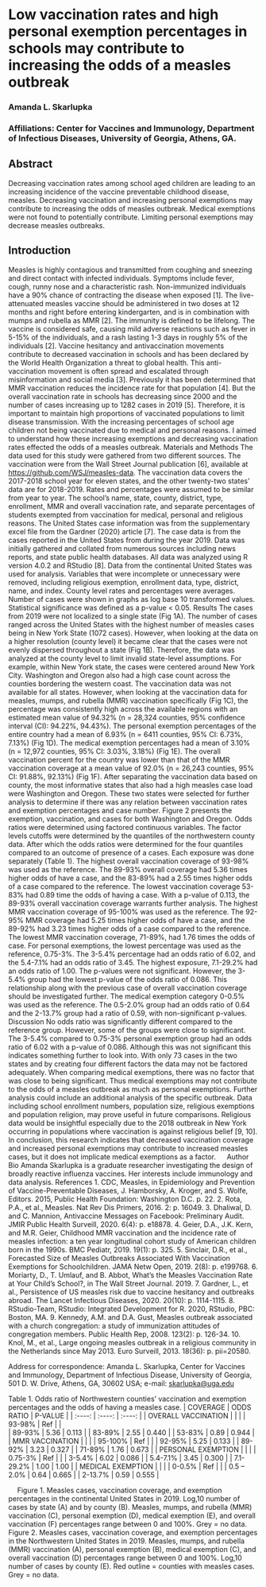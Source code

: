 # Low vaccination rates and high personal exemption percentages in schools may contribute to increasing the odds of a measles outbreak

### Amanda L. Skarlupka

### Affiliations: Center for Vaccines and Immunology, Department of Infectious Diseases, University of Georgia, Athens, GA.

## Abstract

Decreasing vaccination rates among school aged children are leading to
an increasing incidence of the vaccine preventable childhood disease,
measles. Decreasing vaccination and increasing personal exemptions may
contribute to increasing the odds of measles outbreak. Medical
exemptions were not found to potentially contribute. Limiting personal
exemptions may decrease measles outbreaks.

## Introduction

Measles is highly contagious and transmitted from coughing and sneezing
and direct contact with infected individuals. Symptoms include fever,
cough, runny nose and a characteristic rash. Non-immunized individuals
have a 90% chance of contracting the disease when exposed \[1\]. The
live-attenuated measles vaccine should be administered in two doses at
12 months and right before entering kindergarten, and is in combination
with mumps and rubella as MMR \[2\]. The immunity is defined to be
lifelong. The vaccine is considered safe, causing mild adverse reactions
such as fever in 5-15% of the individuals, and a rash lasting 1-3 days
in roughly 5% of the individuals \[2\]. Vaccine hesitancy and
antivaccination movements contribute to decreased vaccination in schools
and has been declared by the World Health Organization a threat to
global health. This anti-vaccination movement is often spread and
escalated through misinformation and social media \[3\]. Previously it
has been determined that MMR vaccination reduces the incidence rate for
that population \[4\]. But the overall vaccination rate in schools has
decreasing since 2000 and the number of cases increasing up to 1282
cases in 2019 \[5\]. Therefore, it is important to maintain high
proportions of vaccinated populations to limit disease transmission.
With the increasing percentages of school age children not being
vaccinated due to medical and personal reasons. I aimed to understand
how these increasing exemptions and decreasing vaccination rates
effected the odds of a measles outbreak. Materials and Methods The data
used for this study were gathered from two different sources. The
vaccination were from the Wall Street Journal publication \[6\],
available at <https://github.com/WSJ/measles-data>. The vaccination data
covers the 2017-2018 school year for eleven states, and the other
twenty-two states’ data are for 2018-2019. Rates and percentages were
assumed to be similar from year to year. The school’s name, state,
county, district, type, enrollment, MMR and overall vaccination rate,
and separate percentages of students exempted from vaccination for
medical, personal and religious reasons. The United States case
information was from the supplementary excel file from the Gardner
(2020) article \[7\]. The case data is from the cases reported in the
United States from during the year 2019. Data was initially gathered and
collated from numerous sources including news reports, and state public
health databases. All data was analyzed using R version 4.0.2 and
RStudio \[8\]. Data from the continental United States was used for
analysis. Variables that were incomplete or unnecessary were removed,
including religious exemption, enrollment data, type, district, name,
and index. County level rates and percentages were averages. Number of
cases were shown in graphs as log base 10 transformed values.
Statistical significance was defined as a p-value &lt; 0.05. Results The
cases from 2019 were not localized to a single state (Fig 1A). The
number of cases ranged across the United States with the highest number
of measles cases being in New York State (1072 cases). However, when
looking at the data on a higher resolution (county level) it became
clear that the cases were not evenly dispersed throughout a state (Fig
1B). Therefore, the data was analyzed at the county level to limit
invalid state-level assumptions. For example, within New York state, the
cases were centered around New York City. Washington and Oregon also had
a high case count across the counties bordering the western coast. The
vaccination data was not available for all states. However, when looking
at the vaccination data for measles, mumps, and rubella (MMR)
vaccination specifically (Fig 1C), the percentage was consistently high
across the available regions with an estimated mean value of 94.32% (n =
28,324 counties, 95% confidence interval (CI): 94.22%, 94.43%). The
personal exemption percentages of the entire country had a mean of 6.93%
(n = 6411 counties, 95% CI: 6.73%, 7.13%) (Fig 1D). The medical
exemption percentages had a mean of 3.10% (n = 12,972 counties, 95% CI:
3.03%, 3.18%) (Fig 1E). The overall vaccination percent for the country
was lower than that of the MMR vaccination coverage at a mean value of
92.0% (n = 26,243 counties, 95% CI: 91.88%, 92.13%) (Fig 1F). After
separating the vaccination data based on county, the most informative
states that also had a high measles case load were Washington and
Oregon. These two states were selected for further analysis to determine
if there was any relation between vaccination rates and exemption
percentages and case number. Figure 2 presents the exemption,
vaccination, and cases for both Washington and Oregon. Odds ratios were
determined using factored continuous variables. The factor levels
cutoffs were determined by the quantiles of the northwestern county
data. After which the odds ratios were determined for the four quantiles
compared to an outcome of presence of a cases. Each exposure was done
separately (Table 1). The highest overall vaccination coverage of 93-98%
was used as the reference. The 89-93% overall coverage had 5.36 times
higher odds of have a case, and the 83-89% had a 2.55 times higher odds
of a case compared to the reference. The lowest vaccination coverage
53-83% had 0.89 time the odds of having a case. With a p-value of 0.113,
the 89-93% overall vaccination coverage warrants further analysis. The
highest MMR vaccination coverage of 95-100% was used as the reference.
The 92-95% MMR coverage had 5.25 times higher odds of have a case, and
the 89-92% had 3.23 times higher odds of a case compared to the
reference. The lowest MMR vaccination coverage, 71-89%, had 1.76 times
the odds of case. For personal exemptions, the lowest percentage was
used as the reference, 0.75-3%. The 3-5.4% percentage had an odds ratio
of 6.02, and the 5.4-7.1% had an odds ratio of 3.45. The highest
exposure, 7.1-29.2% had an odds ratio of 1.00. The p-values were not
significant. However, the 3-5.4% group had the lowest p-value of the
odds ratio of 0.086. This relationship along with the previous case of
overall vaccination coverage should be investigated further. The medical
exemption category 0-0.5% was used as the reference. The 0.5-2.0% group
had an odds ratio of 0.64 and the 2-13.7% group had a ratio of 0.59,
with non-significant p-values. Discussion No odds ratio was
significantly different compared to the reference group. However, some
of the groups were close to significant. The 3-5.4% compared to 0.75-3%
personal exemption group had an odds ratio of 6.02 with a p-value of
0.086. Although this was not significant this indicates something
further to look into. With only 73 cases in the two states and by
creating four different factors the data may not be factored adequately.
When comparing medical exemptions, there was no factor that was close to
being significant. Thus medical exemptions may not contribute to the
odds of a measles outbreak as much as personal exemptions. Further
analysis could include an additional analysis of the specific outbreak.
Data including school enrollment numbers, population size, religious
exemptions and population religion, may prove useful in future
comparisons. Religious data would be insightful especially due to the
2018 outbreak in New York occurring in populations where vaccination is
against religious belief \[9, 10\]. In conclusion, this research
indicates that decreased vaccination coverage and increased personal
exemptions may contribute to increased measles cases, but it does not
implicate medical exemptions as a factor.   Author Bio Amanda Skarlupka
is a graduate researcher investigating the design of broadly reactive
influenza vaccines. Her interests include immunology and data analysis.
References 1. CDC, Measles, in Epidemiology and Prevention of
Vaccine-Preventable Diseases, J. Hamborsky, A. Kroger, and S. Wolfe,
Editors. 2015, Public Health Foundation: Washington D.C. p. 22. 2. Rota,
P.A., et al., Measles. Nat Rev Dis Primers, 2016. 2: p. 16049. 3.
Dhaliwal, D. and C. Mannion, Antivaccine Messages on Facebook:
Preliminary Audit. JMIR Public Health Surveill, 2020. 6(4): p. e18878.
4. Geier, D.A., J.K. Kern, and M.R. Geier, Childhood MMR vaccination and
the incidence rate of measles infection: a ten year longitudinal cohort
study of American children born in the 1990s. BMC Pediatr, 2019. 19(1):
p. 325. 5. Sinclair, D.R., et al., Forecasted Size of Measles Outbreaks
Associated With Vaccination Exemptions for Schoolchildren. JAMA Netw
Open, 2019. 2(8): p. e199768. 6. Moriarty, D., T. Umlauf, and B. Abbot,
What’s the Measles Vaccination Rate at Your Child’s School?, in The Wall
Street Journal. 2019. 7. Gardner, L., et al., Persistence of US measles
risk due to vaccine hesitancy and outbreaks abroad. The Lancet
Infectious Diseases, 2020. 20(10): p. 1114-1115. 8. RStudio-Team,
RStudio: Integrated Development for R. 2020, RStudio, PBC: Boston, MA.
9. Kennedy, A.M. and D.A. Gust, Measles outbreak associated with a
church congregation: a study of immunization attitudes of congregation
members. Public Health Rep, 2008. 123(2): p. 126-34. 10. Knol, M., et
al., Large ongoing measles outbreak in a religious community in the
Netherlands since May 2013. Euro Surveill, 2013. 18(36): p. pii=20580.

Address for correspondence: Amanda L. Skarlupka, Center for Vaccines and
Immunology, Department of Infectious Disease, University of Georgia, 501
D. W. Drive, Athens, GA, 30602 USA; e-mail: <skarlupka@uga.edu>  


Table 1. Odds ratio of Northwestern counties’ vaccination and exemption
percentages and the odds of having a measles case. 
|	COVERAGE	|	ODDS RATIO	|	P-VALUE	| 
| 	:----:			|  :----:			| :----:		|
| OVERALL VACCINATION |   			| 			|
| 	93-98\%		| 	Ref  			|			|	
| 	89-93\%         	|   	5.36      		|    	0.113   	| 
| 	83-89\% 		|	2.55			|	0.440	|
|	53-83\% 		|	0.89 			|	0.944	|
| MMR VACCINATION | 				|			|
| 	95-100\%		|	Ref			|			|
|	92-95\%		|	5.25			|	0.133	|
|	89-92\%		|	3.23			|	0.327	|
| 	71-89\%		|	1.76			|	0.673	|
| PERSONAL EXEMPTION |			| 			|
|	0.75-3\%		|	Ref			|			|
|	3-5.4\%		|	6.02			|	0.086	|
|	5.4-7.1\%		|	3.45			|	0.300	|
|	7.1-29.2\%	|	1.00			|	1.00		|
| MEDICAL EXEMPTION |				|			|
|	0-0.5\%		|	Ref			| 			|
|	0.5 – 2.0\%	| 	0.64			| 	0.665	|
|	2-13.7\%		|	0.59			|	0.555	|

  Figure 1. Measles cases, vaccination coverage, and exemption
percentages in the continental United States in 2019. Log,10 number of
cases by state (A) and by county (B). Measles, mumps, and rubella (MMR)
vaccination (C), personal exemption (D), medical exemption (E), and
overall vaccination (F) percentages range between 0 and 100\%. Grey = no
data.   Figure 2. Measles cases, vaccination coverage, and exemption
percentages in the Northwestern United States in 2019. Measles, mumps,
and rubella (MMR) vaccination (A), personal exemption (B), medical
exemption (C), and overall vaccination (D) percentages range between 0
and 100\%. Log,10 number of cases by county (E). Red outline = counties
with measles cases. Grey = no data.
